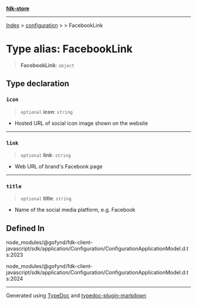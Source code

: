 [**fdk-store**](../../../README.md)
***

[Index](../../../API.md) > [configuration](../../README.md) > [<internal>](../README.md) > FacebookLink

# Type alias: FacebookLink

> **FacebookLink**: `object`

## Type declaration

### `icon`

> `optional` **icon**: `string`

- Hosted URL of social icon image shown on the website

***

### `link`

> `optional` **link**: `string`

- Web URL of brand's Facebook page

***

### `title`

> `optional` **title**: `string`

- Name of the social media platform, e.g. Facebook

## Defined In

node\_modules/@gofynd/fdk-client-javascript/sdk/application/Configuration/ConfigurationApplicationModel.d.ts:2023

node\_modules/@gofynd/fdk-client-javascript/sdk/application/Configuration/ConfigurationApplicationModel.d.ts:2024

***
Generated using [TypeDoc](https://typedoc.org/) and [typedoc-plugin-markdown](https://www.npmjs.com/package/typedoc-plugin-markdown)
